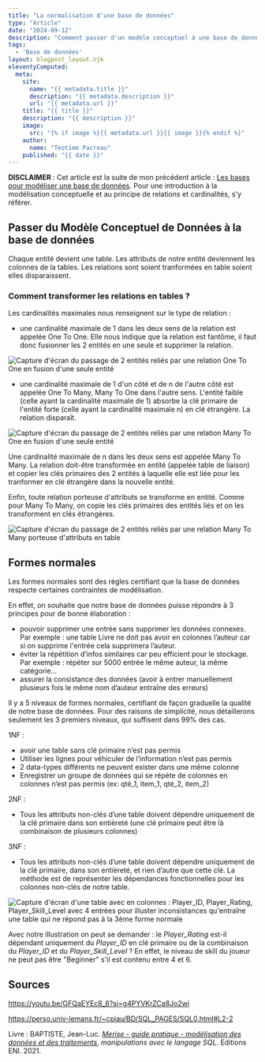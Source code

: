 ```yaml
---
title: "La normalisation d'une base de données"
type: "Article"
date: "2024-09-12"
description: "Comment passer d'un modèle conceptuel à une base de données et comment s'assurer de sa robustesse ?"
tags: 
  - 'Base de données'
layout: blogpost_layout.njk
eleventyComputed:
  meta:
    site:
      name: "{{ metadata.title }}"
      description: "{{ metadata.description }}"
      url: "{{ metadata.url }}"
    title: "{{ title }}"
    description: "{{ description }}"
    image:
      src: "{% if image %}{{ metadata.url }}{{ image }}{% endif %}"
    author:
      name: "Teotime Pacreau"
    published: "{{ date }}"
---
```

**DISCLAIMER** : Cet article est la suite de mon précédent article : [Les bases pour modéliser une base de données](https://www.teotimepacreau.fr/blog/modelisation-base-de-donnees/). Pour une introduction à la modélisation conceptuelle et au principe de relations et cardinalités, s'y référer.

## Passer du Modèle Conceptuel de Données à la base de données
Chaque entité devient une table. Les attributs de notre entité deviennent les colonnes de la tables. Les relations sont soient tranformées en table soient elles disparaissent.

### Comment transformer les relations en tables ?
Les cardinalités maximales nous renseignent sur le type de relation :
- une cardinalité maximale de 1 dans les deux sens de la relation est appelée One To One. Elle nous indique que la relation est fantôme, il faut donc fusionner les 2 entités en une seule et supprimer la relation.

![Capture d'écran du passage de 2 entités reliés par une relation One To One en fusion d'une seule entité](/img/relation-one-to-one.png "Passage de 2 entités reliés par une relation One To One en fusion d'une seule entité, crédit schéma : Université Le Mans")

- une cardinalité maximale de 1 d'un côté et de n de l'autre côté est appelée One To Many, Many To One dans l'autre sens. L'entité faible (celle ayant la cardinalité maximale de 1) absorbe la clé primaire de l'entité forte (celle ayant la cardinalité maximale n) en clé étrangère. La relation disparaît.

![Capture d'écran du passage de 2 entités reliés par une relation Many To One en fusion d'une seule entité](/img/relation-many-to-one.png "Passage de 2 entités reliés par une relation May To One en table (FK = clé étrangère. PK = clé primaire)")

Une cardinalité maximale de n dans les deux sens est appelée Many To Many. La relation doit-être transformée en entité (appelée table de liaison) et copier les clés primaires des 2 entités à laquelle elle est liée pour les tranformer en clé étrangère dans la nouvelle entité.

Enfin, toute relation porteuse d'attributs se transforme en entité. Comme pour Many To Many, on copie les clés primaires des entités liés et on les transforment en clés étrangères.

![Capture d'écran du passage de 2 entités reliés par une relation Many To Many porteuse d'attributs en table](/img/relation-many-to-many-et-relation-porteuse-attributs.png "Passage d'une relation Many To Many porteuse d'attributs à une table, crédit schéma : Université Le Mans")

## Formes normales
Les formes normales sont des règles certifiant que la base de données respecte certaines contraintes de modélisation.

En effet, on souhaite que notre base de données puisse répondre à 3 
principes pour de bonne élaboration : 
- pouvoir supprimer une entrée sans supprimer les données connexes. Par exemple : une table Livre ne doit pas avoir en colonnes l’auteur car si on supprime l'entrée cela supprimera l’auteur.
- éviter la répétition d’infos similaires car peu efficient pour le stockage. Par exemple : répéter sur 5000 entrée le même auteur, la même catégorie…
- assurer la consistance des données (avoir à entrer manuellement plusieurs fois le même nom d’auteur entraîne des erreurs)

Il y a 5 niveaux de formes normales, certifiant de façon graduelle la qualité de notre base de données. Pour des raisons de simplicité, nous détaillerons seulement les 3 premiers niveaux, qui suffisent dans 99% des cas.

1NF :
- avoir une table sans clé primaire n’est pas permis
- Utiliser les lignes pour véhiculer de l’information n’est pas permis
- 2 data-types différents ne peuvent exister dans une même colonne
- Enregistrer un groupe de données qui se répète de colonnes en colonnes n’est pas permis (ex: qté_1, item_1, qté_2, item_2)

2NF :
- Tous les attributs non-clés d’une table doivent dépendre uniquement de la clé primaire dans son entièreté (une clé primaire peut être là combinaison de plusieurs colonnes)

3NF :
- Tous les attributs non-clés d’une table doivent dépendre uniquement de la clé primaire, dans son entièreté, et rien d’autre que cette clé. La méthode est de représenter les dépendances fonctionnelles pour les colonnes non-clés de notre table.

![Capture d'écran d'une table avec en colonnes : Player_ID, Player_Rating, Player_Skill_Level avec 4 entrées pour illuster inconsistances qu'entraîne une table qui ne répond pas à la 3ème forme normale](/img/3eme_forme_normale.png "Illustration des inconsistances qu'entraîne une table qui ne répond pas à la 3ème forme normale. Crédit vidéo Learn Database Normalization, chaîne Youtube Decomplexify")

Avec notre illustration on peut se demander : le *Player_Rating* est-il dépendant uniquement du *Player_ID* en clé primaire ou de la combinaison du *Player_ID* et du *Player_Skill_Level* ? En effet, le niveau de skill du joueur ne peut pas être "Beginner" s'il est contenu entre 4 et 6.

## Sources
<https://youtu.be/GFQaEYEc8_8?si=g4PYVKrZCa8Jo2wi>

<https://perso.univ-lemans.fr/~cpiau/BD/SQL_PAGES/SQL0.html#L2-2>

Livre : BAPTISTE, Jean-Luc. *[Merise - guide pratique - modélisation des données et des traitements](https://www.editions-eni.fr/livre/merise-guide-pratique-3e-edition-modelisation-des-donnees-et-des-traitements-manipulations-avec-le-langage-sql-9782409015342), manipulations avec le langage SQL*. Editions ENI. 2021.